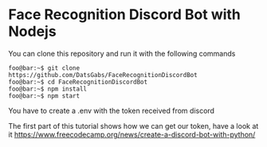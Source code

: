 # Face Recognition Discord Bot with Nodejs

You can clone this repository and run it with the following commands

```console
foo@bar:~$ git clone https://github.com/DatsGabs/FaceRecognitionDiscordBot
foo@bar:~$ cd FaceRecognitionDiscordBot
foo@bar:~$ npm install
foo@bar:~$ npm start
```

You have to create a .env with the token received from discord

The first part of this tutorial shows how we can get our token, have a look at it https://www.freecodecamp.org/news/create-a-discord-bot-with-python/
